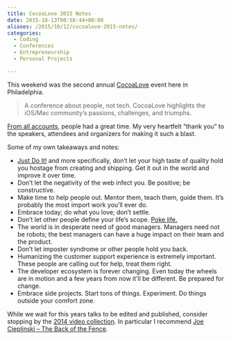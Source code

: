 ```yaml
---
title: CocoaLove 2015 Notes
date: 2015-10-13T00:58:44+00:00
aliases: /2015/10/12/cocoalove-2015-notes/
categories:
  - Coding
  - Conferences
  - Entrepreneurship
  - Personal Projects

---
```

This weekend was the second annual [CocoaLove][1] event here in Philadelphia.

> A conference about people, not tech. CocoaLove highlights the iOS/Mac community&#8217;s passions, challenges, and triumphs.

[From all accounts][2], people had a great time. My very heartfelt &#8220;thank you&#8221; to the speakers, attendees and organizers for making it such a blast.

Some of my own takeaways and notes:

  * [Just Do It!][3] and more specifically, don&#8217;t let your high taste of quality hold you hostage from creating and shipping. Get it out in the world and improve it over time.
  * Don&#8217;t let the negativity of the web infect you. Be positive; be constructive. 
  * Make time to help people out. Mentor them, teach them, guide them. It&#8217;s probably the most import work you&#8217;ll ever do.
  * Embrace today; do what you love; don&#8217;t settle.
  * Don&#8217;t let other people define your life&#8217;s scope. [Poke life.][4] 
  * The world is in desperate need of good managers. Managers need not be robots; the best managers can have a huge impact on their team and the product.
  * Don&#8217;t let imposter syndrome or other people hold you back.
  * Humanizing the customer support experience is extremely important. These people are calling out for help, treat them right.
  * The developer ecosystem is forever changing. Even today the wheels are in motion and a few years from now it&#8217;ll be different. Be prepared for change.
  * Embrace side projects. Start tons of things. Experiment. Do things outside your comfort zone.

While we wait for this years talks to be edited and published, consider stopping by the [2014 video collection][5]. In particular I recommend [Joe Cieplinski &#8211; The Back of the Fence][6].

 [1]: http://cocoalove.org/
 [2]: https://twitter.com/hashtag/cocoalove2015
 [3]: https://www.youtube.com/watch?v=ZXsQAXx_ao0
 [4]: https://www.youtube.com/watch?v=kYfNvmF0Bqw
 [5]: https://vimeo.com/channels/cocoalove2014
 [6]: https://vimeo.com/112426525
